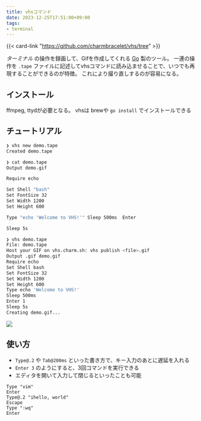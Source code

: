 ```yaml
---
title: vhsコマンド
date: 2023-12-25T17:51:00+09:00
tags:
- terminal
---
```


{{< card-link "https://github.com/charmbracelet/vhs/tree" >}}

*ターミナル* の操作を録画して、Gifを作成してくれる [Go](note/Go.md) 製のツール。
一連の操作を `.tape` ファイルに記述してvhsコマンドに読み込ませることで、いつでも再現することができるのが特徴。
これにより撮り直しするのが容易になる。

## インストール

ffmpeg, ttydが必要となる。
vhsは brewや `go install` でインストールできる

## チュートリアル

````sh
❯ vhs new demo.tape
Created demo.tape

❯ cat demo.tape
Output demo.gif

Require echo

Set Shell "bash"
Set FontSize 32
Set Width 1200
Set Height 600

Type "echo 'Welcome to VHS!'" Sleep 500ms  Enter

Sleep 5s

❯ vhs demo.tape
File: demo.tape
Host your GIF on vhs.charm.sh: vhs publish <file>.gif
Output .gif demo.gif
Require echo
Set Shell bash
Set FontSize 32
Set Width 1200
Set Height 600
Type echo 'Welcome to VHS!'
Sleep 500ms
Enter 1
Sleep 5s
Creating demo.gif...

````

![](note/20231225180236.gif)

## 使い方

* `Type@.2` や `Tab@200ms` といった書き方で、キー入力のあとに遅延を入れる
* `Enter 3` のようにすると、3回コマンドを実行できる
* エディタを開いて入力して閉じるといったことも可能

````shell
Type "vim"
Enter
Type@.2 "ihello, world"
Escape
Type ":wq"
Enter
````
